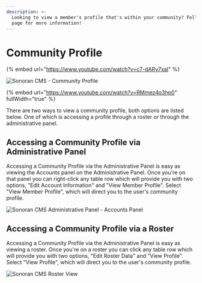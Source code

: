 ```yaml
---
description: >-
  Looking to view a member's profile that's within your community? Follow this
  page for more information!
---
```


# Community Profile

{% embed url="https://www.youtube.com/watch?v=c7-dARy7xaI" %}

![Sonoran CMS - Community Profile](../../.gitbook/assets/CMS\_CommunityProfile.png)

{% embed url="https://www.youtube.com/watch?v=RMmez4o3hp0" fullWidth="true" %}

There are two ways to view a community profile, both options are listed below. One of which is accessing a profile through a roster or through the administrative panel.

## Accessing a Community Profile via Administrative Panel

Accessing a Community Profile via the Administrative Panel is easy as viewing the Accounts panel on the Administrative Panel. Once you're on that panel you can right-click any table row which will provide you with two options, "Edit Account Information" and "View Member Profile". Select "View Member Profile", which will direct you to the user's community profile.

![Sonoran CMS Administrative Panel - Accounts Panel](../../.gitbook/assets/CMS\_UserAccsListRC.png)

## Accessing a Community Profile via a Roster

Accessing a Community Profile via the Administrative Panel is easy as viewing a roster. Once you're on a roster you can click any table row which will provide you with two options, "Edit Roster Data" and "View Profile". Select "View Profile", which will direct you to the user's community profile.

![Sonoran CMS Roster View](../../.gitbook/assets/brave\_u4vnTEMMeO.png)
